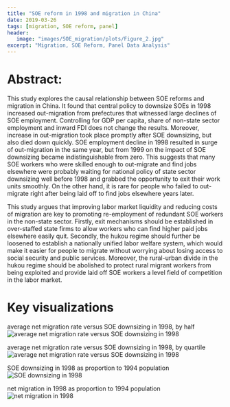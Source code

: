 ```yaml
---
title: "SOE reform in 1998 and migration in China"
date: 2019-03-26
tags: [migration, SOE reform, panel]
header:
   image: "images/SOE_migration/plots/Figure_2.jpg"
excerpt: "Migration, SOE Reform, Panel Data Analysis"
---
```

# Abstract:
This study explores the causal relationship between SOE reforms and migration in China. It found that central policy to downsize SOEs in 1998 increased out-migration from prefectures that witnessed large declines of SOE employment. Controlling for GDP per capita, share of non-state sector employment and inward FDI does not change the results. Moreover, increase in out-migration took place promptly after SOE downsizing, but also died down quickly. SOE employment decline in 1998 resulted in surge of out-migration in the same year, but from 1999 on the impact of SOE downsizing became indistinguishable from zero. This suggests that many SOE workers who were skilled enough to out-migrate and find jobs elsewhere were probably waiting for national policy of state sector downsizing well before 1998 and grabbed the opportunity to exit their work units smoothly. On the other hand, it is rare for people who failed to out-migrate right after being laid off to find jobs elsewhere years later.

This study argues that improving labor market liquidity and reducing costs of migration are key to promoting re-employment of redundant SOE workers in the non-state sector. Firstly, exit mechanisms should be established in over-staffed state firms to allow workers who can find higher paid jobs elsewhere easily quit. Secondly, the hukou regime should further be loosened to establish a nationally unified labor welfare system, which would make it easier for people to migrate without worrying about losing access to social security and public services. Moreover, the rural-urban divide in the hukou regime should be abolished to protect rural migrant workers from being exploited and provide laid off SOE workers a level field of competition in the labor market.
# Key visualizations
average net migration rate versus SOE downsizing in 1998, by half
<img src="{{ site.url }}{{ site.baseurl }}/images/SOE_migration/plots/Figure_1.jpg" alt="average net migration rate versus SOE downsizing in 1998">

average net migration rate versus SOE downsizing in 1998, by quartile
<img src="{{ site.url }}{{ site.baseurl }}/images/SOE_migration/plots/Figure_3.jpg" alt="average net migration rate versus SOE downsizing in 1998">

SOE downsizing in 1998 as proportion to 1994 population
<img src="{{ site.url }}{{ site.baseurl }}/images/SOE_migration/plots/Figure_2.jpg" alt="SOE downsizing in 1998">

net migration in 1998 as proportion to 1994 population
<img src="{{ site.url }}{{ site.baseurl }}/images/SOE_migration/plots/Figure_4.jpg" alt="net migration in 1998">

